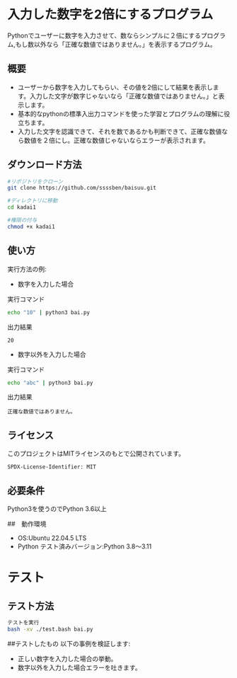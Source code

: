 # 入力した数字を2倍にするプログラム

Pythonでユーザーに数字を入力させて、数ならシンプルに２倍にするプログラム,もし数以外なら「正確な数値ではありません。」を表示するプログラム。

## 概要

- ユーザーから数字を入力してもらい、その値を2倍にして結果を表示します。入力した文字が数字じゃないなら「正確な数値ではありません。」と表示します。
- 基本的なpythonの標準入出力コマンドを使った学習とプログラムの理解に役立ちます。
- 入力した文字を認識できて、それを数であるかも判断できて、正確な数値なら数値を２倍にし。正確な数値じゃないならエラーが表示されます。

## ダウンロード方法

```bash
#リポジトリをクローン
git clone https://github.com/ssssben/baisuu.git

#ディレクトリに移動
cd kadai1

#権限の付与
chmod +x kadai1
```
## 使い方

実行方法の例:

- 数字を入力した場合

実行コマンド
```bash
echo "10" | python3 bai.py
```
出力結果
```
20
```
- 数字以外を入力した場合

実行コマンド

```bash
echo "abc" | python3 bai.py
```

出力結果
```
正確な数値ではありません。
```

## ライセンス

このプロジェクトはMITライセンスのもとで公開されています。

```test
SPDX-License-Identifier: MIT
```

## 必要条件
Python3を使うのでPython 3.6以上

##　動作環境
- OS:Ubuntu 22.04.5 LTS
- Python テスト済みバージョン:Python 3.8～3.11

# テスト

## テスト方法

```bash
テストを実行
bash -xv ./test.bash bai.py
```

##テストしたもの
以下の事例を検証します:
- 正しい数字を入力した場合の挙動。
- 数字以外を入力した場合エラーを吐きます。
